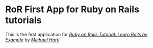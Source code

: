 # RoR First App for Ruby on Rails tutorials

This is the first application for [*Ruby on Rails Tutorial: Learn Rails by Example*](http://railstutorial.org) by [*Michael Hartl*](http://michaelhartl.com)